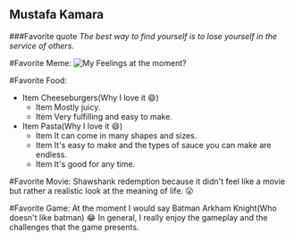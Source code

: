 ## Mustafa Kamara

###Favorite quote
*The best way to find yourself is to lose yourself in the service of others.*

#Favorite Meme:
![My Feelings at the moment?](https://cloud.githubusercontent.com/assets/11617377/9549861/2bc8b9a2-4d76-11e5-9db5-f734d36b58ff.jpg)


#Favorite Food: 

* Item Cheeseburgers(Why I love it :smile:)
  * Item Mostly juicy.
  * Item Very fulfilling and easy to make.
* Item Pasta(Why I love it :smile:)
  * Item It can come in many shapes and sizes.
  * Item It's easy to make and the types of sauce you can make are endless.
  * Item It's good for any time.


#Favorite Movie:
Shawshank redemption because it didn't feel like a movie but rather a realistic look at the meaning of life. :open_mouth:

#Favorite Game:
At the moment I would say Batman Arkham Knight(Who doesn't like batman) :joy:
In general, I really enjoy the gameplay and the challenges that the game presents.
